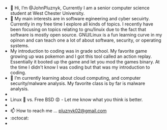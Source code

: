 - 👋 Hi, I’m @JohnPluznyk, Currently I am a senior computer science student at West Chester University.
- 👀 My main interests are in software egineering and cyber secuirty.  Currently in my free time I explore all kinds of topics.  I recently have been focusing on topics relating to gnu/linuix due to the fact that software is mostly open source.  GNU/Linux is a fun learning curve in my opinon and can teach one a lot of about software, security, or operating systems.
- My introduction to coding was in grade school.  My favorite game growing up was pokemon and I got this tool called an action replay.  Essentially it booted up the game and let you mod the games binary.  At the time I didn't know I was coding but that was my introduction to coding.
- 🌱 I’m currently learning about cloud computing, and computer security/malware analysis.  My favorite class is by far is malware analysis.
-
- Linux 🐧 vs. Free BSD 😡 - Let me know what you think is better.
- 
- 📫 How to reach me ... pluznyk02@gmail.com
- :octocat:
- 
<!---
JohnPluznyk/JohnPluznyk is a ✨ special ✨ repository because its `README.md` (this file) appears on your GitHub profile.
You can click the Preview link to take a look at your changes.
--->
